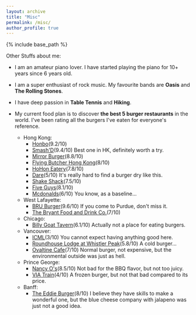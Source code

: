 ```yaml
---
layout: archive
title: "Misc"
permalink: /misc/
author_profile: true
---
```


{% include base_path %}

Other Stuffs about me:

* I am an amateur piano lover. I have started playing the piano for 10+ years since 6 years old.

* I am a super enthusiast of rock music. My favourite bands are **Oasis** and **The Rolling Stones**.

* I have deep passion in **Table Tennis** and **Hiking**.

* My current food plan is to discover **the best 5 burger restaurants** in the world. I've been rating all the burgers I've eaten for everyone's reference.
  * Hong Kong:  
    * [Honbo](https://www.openrice.com/zh/hongkong/r-honbo-%E7%81%A3%E4%BB%94-%E7%BE%8E%E5%9C%8B%E8%8F%9C-%E6%BC%A2%E5%A0%A1%E5%8C%85-r522819)(9.2/10)
    * [Smash'D](https://www.openrice.com/en/hongkong/r-smashd-western-district-international-hamburger-r745157)(9.4/10) Best one in HK, definitely worth a try.
    * [Mirror Burger](https://www.mirrorburger.com/)(8.8/10)
    * [Flying Butcher Hong Kong](http://www.flyingbutcher.com/)(8/10)
    * [HoHon Eatery](https://www.instagram.com/hohoneatery/)(7.8/10)
    * [Dare](https://www.openrice.com/en/hongkong/r-dare-western-district-western-r595274)(5/10) It's really hard to find a burger dry like this.
    * [Shake Shack](https://www.shakeshack.com.hk/en-HK/)(7.5/10)
    * [Five Guys](http://fiveguys.com.hk/)(8.1/10)
    * [Mcdonalds](https://mcdonalds.com.hk/en/?srsltid=AfmBOopCTePz-3wZ-PWViuX6yT-xJsk-7OhNrYkTz4jWR7-31exSkDte)(6/10) You know, as a baseline...
  * West Lafayette:
    * [BRU Burger](https://www.bruburgerbar.com/location/bru-burger-bar-lafayette-in/)(9.6/10) If you come to Purdue, don't miss it.
    * [The Bryant Food and Drink Co.](https://www.thebryantwl.com/)(7/10)
  * Chicago:
    * [Billy Goat Tavern]([places.singleplatform.com](https://www.billygoattavern.com/?srsltid=AfmBOorhYcPvKmqhU_gQELIK9T2bFfZ8GXIqQAhqzFhCiAYTJQYQ_bda))(6.1/10) Actually not a place for eating burgers.
  * Vancouver:
    * [ICML](https://icml.cc/Conferences/2025)(3/10) You cannot expect having anything good here.
    * [Roundhouse Lodge at Whistler Peak](whistlerblackcomb.com)(5.8/10) A cold burger...
    * [Ovaltine Cafe](https://www.ovaltine-cafe.com/)(7/10) Normal burger, not expensive, but the environmental outside was just as hell.
  * Prince George:
    * [Nancy O's](https://www.nancyos.ca/)(8.5/10) Not bad for the BBQ flavor, but not too juicy.
    * [VIA Train](https://www.viarail.ca/en)(4/10) A frozen burger, but not that bad compared to its price.
  * Banff:
    * [The Eddie Burger](https://www.eddieburgerbar.ca/menus)(8/10) I believe they have skills to make a wonderful one, but the blue cheese company with jalapeno was just not a good idea.